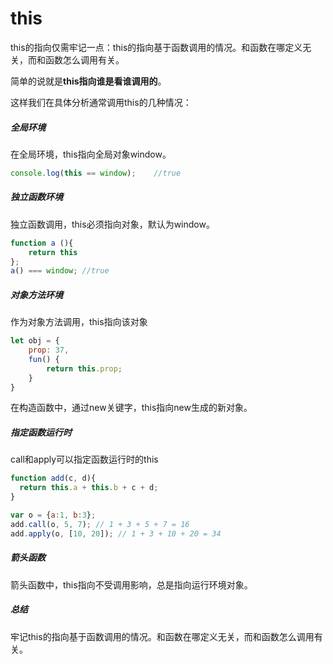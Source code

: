 # this

this的指向仅需牢记一点：this的指向基于函数调用的情况。和函数在哪定义无关，而和函数怎么调用有关。

简单的说就是**this指向谁是看谁调用的**。

这样我们在具体分析通常调用this的几种情况：

##### 全局环境

在全局环境，this指向全局对象window。

```javascript
console.log(this == window);    //true
```

##### 独立函数环境

独立函数调用，this必须指向对象，默认为window。

```javascript
function a (){
	return this
};
a() === window; //true
```

##### 对象方法环境

作为对象方法调用，this指向该对象

```javascript
let obj = {
    prop: 37,
    fun() {
        return this.prop;
    }
}
```

在构造函数中，通过new关键字，this指向new生成的新对象。

##### 指定函数运行时

call和apply可以指定函数运行时的this


```javascript
function add(c, d){
  return this.a + this.b + c + d;
}

var o = {a:1, b:3};
add.call(o, 5, 7); // 1 + 3 + 5 + 7 = 16
add.apply(o, [10, 20]); // 1 + 3 + 10 + 20 = 34
```

##### 箭头函数

箭头函数中，this指向不受调用影响，总是指向运行环境对象。

##### 总结

牢记this的指向基于函数调用的情况。和函数在哪定义无关，而和函数怎么调用有关。


